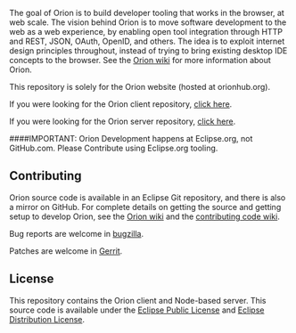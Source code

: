 The goal of Orion is to build developer tooling that works in the browser, at web scale. 
The vision behind Orion is to move software development to the web as a web experience, by 
enabling open tool integration through HTTP and REST, JSON, OAuth, OpenID, and others. 
The idea is to exploit internet design principles throughout, instead of trying to bring 
existing desktop IDE concepts to the browser. See the [Orion wiki](http://wiki.eclipse.org/Orion) for more 
information about Orion.

This repository is solely for the Orion website (hosted at orionhub.org). 

If you were looking for the Orion client repository, [click here](http://git.eclipse.org/c/orion/org.eclipse.orion.client.git/). 

If you were looking for the Orion server repository, [click here](http://git.eclipse.org/c/orion/org.eclipse.orion.server.git/).
 
####IMPORTANT: Orion Development happens at Eclipse.org, not GitHub.com.  Please Contribute using Eclipse.org tooling.

Contributing
------------

Orion source code is available in an Eclipse Git repository, and there is also a mirror
on GitHub. For complete details on getting the source and getting setup to develop Orion,
see the [Orion wiki](http://wiki.eclipse.org/Orion/Getting_the_source) and the [contributing code wiki](http://wiki.eclipse.org/Orion/Contributing_Code).

Bug reports are welcome in [bugzilla](https://bugs.eclipse.org/bugs/enter_bug.cgi?product=Orion).

Patches are welcome in [Gerrit](http://wiki.eclipse.org/Gerrit).

License
-------

This repository contains the Orion client and Node-based server. This source code is available
under the [Eclipse Public License](http://www.eclipse.org/legal/epl-v10.html)
and [Eclipse Distribution License](http://www.eclipse.org/org/documents/edl-v10.php).